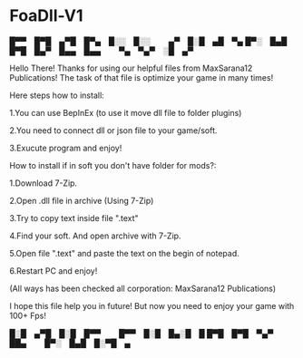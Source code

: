 # FoaDll-V1

█▀▀ █▀█ ▄▀█ █▀▄ █░░ █░░   ▄▀ █░█ ▄█ ▀▄
█▀░ █▄█ █▀█ █▄▀ █▄▄ █▄▄   ▀▄ ▀▄▀ ░█ ▄▀

Hello There! Thanks for using our helpful files from MaxSarana12 Publications! The task of that file is optimize your game in many times!

Here steps how to install:

1.You can use BepInEx (to use it move dll file to folder plugins)

2.You need to connect dll or json file to your game/soft.

3.Exucute program and enjoy!

How to install if in soft you don't have folder for mods?:

1.Download 7-Zip.

2.Open .dll file in archive (Using 7-Zip)

3.Try to copy text inside file ".text"

4.Find your soft. And open archive with 7-Zip.

5.Open file ".text" and paste the text on the begin of notepad.

6.Restart PC and enjoy!

(All ways has been checked all corporation: MaxSarana12 Publications)

I hope this file help you in future! But now you need to enjoy your game with 100+ Fps!

█░█ ▄▀█ █░█ █▀▀   █▀▀ █░█ █▄░█ █
█▀█ █▀█ ▀▄▀ ██▄   █▀░ █▄█ █░▀█ ▄
